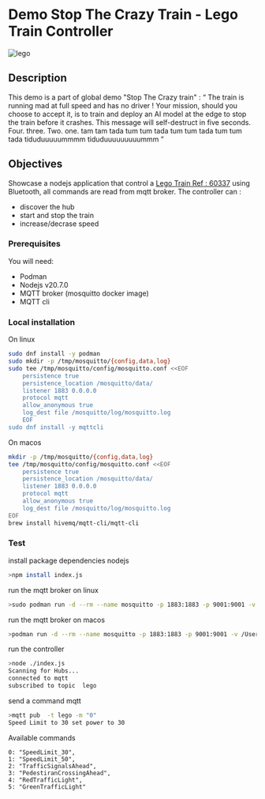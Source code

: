 # Demo Stop The Crazy Train - Lego Train Controller 

![lego](https://www.lego.com/cdn/cs/set/assets/blt95604d8cc65e26c4/CITYtrain_Hero-XL-Desktop.png?fit=crop&format=webply&quality=80&width=1600&height=1000&dpr=1)

## Description

This demo is a part of global demo "Stop The Crazy train" :
“ The train is running mad at full speed and has no driver ! Your mission, should you choose to accept it, is to train and deploy an AI model at the edge to stop the train before it crashes. This message will self-destruct in five seconds. Four. three. Two. one.  tam tam tada tum tum tada tum tum tada tum tum tada tiduduuuuummmm tiduduuuuuuuuummm ”


## Objectives

Showcase a nodejs application that control a  [Lego Train Ref : 60337](https://www.lego.com/en-fr/themes/city/train) using Bluetooth, all commands are read from mqtt broker. 
The controller can :
- discover the hub
- start and stop the train
- increase/decrase speed


### Prerequisites
 
You will need:
  - Podman 
  - Nodejs v20.7.0
  - MQTT broker (mosquitto docker image)
  - MQTT cli


### Local installation
On linux
```sh
sudo dnf install -y podman
sudo mkdir -p /tmp/mosquitto/{config,data,log}
sudo tee /tmp/mosquitto/config/mosquitto.conf <<EOF
    persistence true
    persistence_location /mosquitto/data/
    listener 1883 0.0.0.0
    protocol mqtt
    allow_anonymous true
    log_dest file /mosquitto/log/mosquitto.log
    EOF
sudo dnf install -y mqttcli
```
On macos
```sh
mkdir -p /tmp/mosquitto/{config,data,log}
tee /tmp/mosquitto/config/mosquitto.conf <<EOF
    persistence true
    persistence_location /mosquitto/data/
    listener 1883 0.0.0.0
    protocol mqtt
    allow_anonymous true
    log_dest file /mosquitto/log/mosquitto.log
EOF
brew install hivemq/mqtt-cli/mqtt-cli
```
### Test
install package dependencies nodejs
```sh
>npm install index.js
```
run the mqtt broker on linux
```sh
>sudo podman run -d --rm --name mosquitto -p 1883:1883 -p 9001:9001 -v /tmp/mosquitto/config:/mosquitto/config:z -v /tmp/mosquitto/data:/mosquitto/data:z -v /tmp/mosquitto/log:/mosquitto/log:z docker.io/library/eclipse-mosquitto:2.0.18
```
run the mqtt broker on macos 
```sh
>podman run -d --rm --name mosquitto -p 1883:1883 -p 9001:9001 -v /Users/mouchan/projects/mosquitto/config:/mosquitto/config -v /Users/mouchan/projects/mosquitto/data:/mosquitto/data -v /Users/mouchan/projects/mosquitto/log:/mosquitto/log docker.io/library/eclipse-mosquitto:2.0.18
```
run the controller
```sh 
>node ./index.js                                                                                                                                                 ─╯
Scanning for Hubs...
connected to mqtt
subscribed to topic  lego
```
send a command mqtt
```sh
>mqtt pub  -t lego -m "0" 
Speed Limit to 30 set power to 30
```
Available commands 
  ```text
  0: "SpeedLimit_30",
  1: "SpeedLimit_50",
  2: "TrafficSignalsAhead",
  3: "PedestiranCrossingAhead",
  4: "RedTrafficLight",
  5: "GreenTrafficLight" 
  ```
